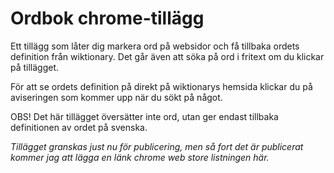 # Ordbok chrome-tillägg

Ett tillägg som låter dig markera ord på websidor och få tillbaka ordets definition från wiktionary. Det går även att söka på ord i fritext om du klickar på tillägget.

För att se ordets definition på direkt på wiktionarys hemsida klickar du på aviseringen som kommer upp när du sökt på något.

OBS! Det här tillägget översätter inte ord, utan ger endast tillbaka definitionen av ordet på svenska.

_Tillägget granskas just nu för publicering, men så fort det är publicerat kommer jag att lägga en länk chrome web store listningen här._
